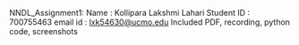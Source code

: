 NNDL_Assignment1:
Name : Kollipara Lakshmi Lahari
Student ID : 700755463
email id : lxk54630@ucmo.edu
Included PDF, recording, python code, screenshots

